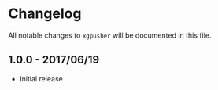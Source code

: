 # Changelog

All notable changes to `xgpusher` will be documented in this file.

## 1.0.0 - 2017/06/19

- Initial release
